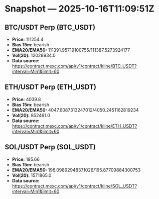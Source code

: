 # Snapshot — 2025-10-16T11:09:51Z

## BTC/USDT Perp (BTC_USDT)
- **Price:** 111254.4
- **Bias 15m:** bearish
- **EMA20/EMA50:** 111391.95719100755/111387.5273924177
- **Vol(20):** 12028934.0
- **Data source:** https://contract.mexc.com/api/v1/contract/kline/BTC_USDT?interval=Min1&limit=60

## ETH/USDT Perp (ETH_USDT)
- **Price:** 4039.8
- **Bias 15m:** bearish
- **EMA20/EMA50:** 4047.6087313247012/4050.2451162819234
- **Vol(20):** 852461.0
- **Data source:** https://contract.mexc.com/api/v1/contract/kline/ETH_USDT?interval=Min1&limit=60

## SOL/USDT Perp (SOL_USDT)
- **Price:** 195.66
- **Bias 15m:** bearish
- **EMA20/EMA50:** 196.09892948371026/195.87709884300753
- **Vol(20):** 1571865.0
- **Data source:** https://contract.mexc.com/api/v1/contract/kline/SOL_USDT?interval=Min1&limit=60
